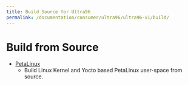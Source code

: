 ```yaml
---
title: Build Source for Ultra96
permalink: /documentation/consumer/ultra96/ultra96-v1/build/
---
```


# Build from Source

- [PetaLinux](peta-linux.md)
  - Build Linux Kernel and Yocto based PetaLinux user-space from source.
